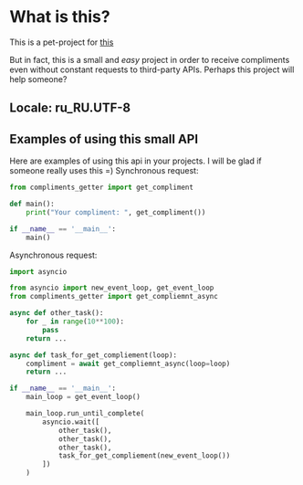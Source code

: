 # What is this?

This is a pet-project for [this](https://github.com/YakovSava/bot_for_alone_people)

But in fact, this is a small and *easy* project in order to receive compliments even without constant requests to third-party APIs. Perhaps this project will help someone?

## Locale: **ru_RU.UTF-8**

## Examples of using this small API
Here are examples of using this api in your projects. I will be glad if someone really uses this =)
Synchronous request:
```Python
from compliments_getter import get_compliment

def main():
	print("Your compliment: ", get_compliment())

if __name__ == '__main__':
	main()
```
Asynchronous request:
```Python
import asyncio

from asyncio import new_event_loop, get_event_loop
from compliments_getter import get_compliemnt_async

async def other_task():
	for _ in range(10**100):
		pass
	return ...

async def task_for_get_compliement(loop):
	compliment = await get_compliemnt_async(loop=loop)
	return ...

if __name__ == '__main__':
	main_loop = get_event_loop()

	main_loop.run_until_complete(
		asyncio.wait([
			other_task(),
			other_task(),
			other_task(),
			task_for_get_compliement(new_event_loop())
		])
	)
```